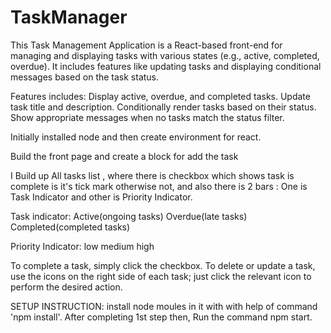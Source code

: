 # TaskManager

This Task Management Application is a React-based front-end for managing and displaying tasks with various states (e.g., active, completed, overdue). It includes features like updating tasks and displaying conditional messages based on the task status.

Features includes:
Display active, overdue, and completed tasks.
Update task title and description.
Conditionally render tasks based on their status.
Show appropriate messages when no tasks match the status filter.

Initially installed node and then create environment for react.

Build the front page and create a block for add the task

I Build up All tasks list , where there is checkbox which shows task is complete is it's tick mark otherwise not,
and also there is 2 bars : One is Task Indicator and other is Priority Indicator.

Task indicator:
Active(ongoing tasks)
Overdue(late tasks)
Completed(completed tasks)

Priority Indicator:
low
medium
high

To complete a task, simply click the checkbox. To delete or update a task, use the icons on the right side of each task; just click the relevant icon to perform the desired action.


SETUP INSTRUCTION:
install node moules in it with with help of command 'npm install'.
After completing 1st step then, Run the command npm start.  
